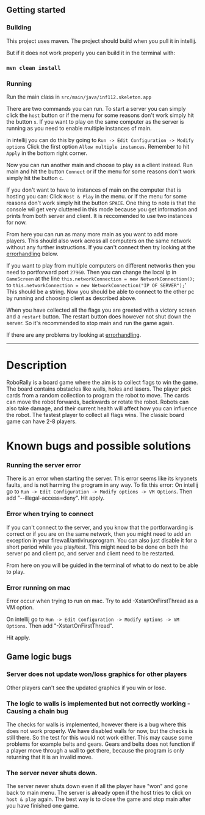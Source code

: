 ## Getting started

### Building
This project uses maven.
The project should build when you pull it in intellij.

But if it does not work properly you can build it in the terminal with:
### `mvn clean install`

### Running

Run the main class in `src/main/java/inf112.skeleton.app`

There are two commands you can run.
To start a server you can simply click the `host` button
or if the menu for some reasons don't work simply hit the button `s`.
If you want to play on the same computer as the server is running as you need to enable multiple instances of main.

in intellij you can do this by going to `Run -> Edit Configuration -> Modify options`
Click the first option `Allow multiple instances`.
Remember to hit `Apply` in the bottom right corner.

Now you can run another main and choose to play as a client instead.
Run main and hit the button `Connect`
or if the menu for some reasons don't work simply hit the button `c`.

If you don't want to have to instances of main on the computer that is hosting you can:
Click `Host & Play` in the menu.
or if the menu for some reasons don't work simply hit the button `SPACE`.
One thing to note is that the console wil get very cluttered in this mode because you get information and prints from both server and client. 
It is reccomended to use two instances for now. 

From here you can run as many more main as you want to add more players.
This should also work across all computers on the same network without any further instructions.
If you can't connect then try looking at the [errorhandling](#known-bugs-and-possible-solutions) below.

If you want to play from multiple computers on different networks then you need to portforward port `27960`.
Then you can change the local ip in `GameScreen` at the line
`this.networkConnection = new NetworkConnection();`
to `this.networkConnection = new NetworkConnection("IP OF SERVER");`'
This should be a string.
Now you should be able to connect to the other pc by running and choosing client as described above.

When you have collected all the flags you are greeted with a victory screen and a `restart` button.
The restart button does however not shut down the server. So it's recommended to stop main and
run the game again.

If there are any problems try looking at [errorhandling](#known-bugs-and-possible-solutions).

___

# Description 

RoboRally is a board game where the aim is to collect flags to win the game.
The board contains obstacles like walls, holes and lasers.
The player pick cards from a random collection to program the robot to move.
The cards can move the robot forwards, backwards or rotate the robot. Robots can also take damage, and their current
health will affect how you can influence the robot. The fastest player to collect all flags wins.
The classic board game can have 2-8 players.

# Known bugs and possible solutions

### Running the server error
There is an error when starting the server. 
This error seems like its kryonets faults, and is not harming the program in any way.
To fix this error:
On intellij go to
`Run -> Edit Configuration -> Modify options -> VM Options`.
Then add "--illegal-access=deny".
Hit apply.


### Error when trying to connect
If you can't connect to the server, and you know that the portforwarding is correct or if you are on the same network,
then you might need to add an exception in your firewall/antivirusprogram.
You can also just disable it for a short period while you play/test.
This might need to be done on both the server pc and client pc, and server and client need to be restarted.

From here on you will be guided in the terminal of what to do next to be able to play.

### Error running on mac

Error occur when trying to run on mac.
Try to add -XstartOnFirstThread as a VM option.

On intellij go to
`Run -> Edit Configuration -> Modify options -> VM Options`.
Then add "-XstartOnFirstThread".

Hit apply.


## Game logic bugs

### Server does not update won/loss graphics for other players
Other players can't see the updated graphics if you win or lose.

### The logic to walls is implemented but not correctly working - Causing a chain bug
The checks for walls is implemented, however there is a bug where this
does not work properly. We have disabled walls for now, but the checks is
still there. So the test for this would not work either. This may cause some problems for example belts and gears.
Gears and belts does not function if a player move through a wall to get there,
because the program is only returning that it is an invalid move.

### The server never shuts down.
The server never shuts down even if all the player have "won" and gone back to main menu.
The server is already open if the host tries to click on `host & play` again.
The best way is to close the game and stop main after you have finished one game.
